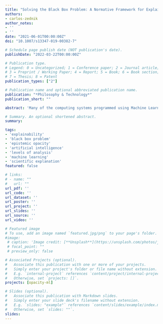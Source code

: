 ```yaml
---
title: "Solving the Black Box Problem: A Normative Framework for Explainable Artificial Intelligence"
authors:
- carlos-zednik
author_notes:
- ''
- ''
date: "2021-06-01T00:00:00Z"
doi: "10.1007/s13347-019-00382-7"

# Schedule page publish date (NOT publication's date).
publishDate: "2022-03-22T00:00:00Z"

# Publication type.
# Legend: 0 = Uncategorized; 1 = Conference paper; 2 = Journal article;
# 3 = Preprint / Working Paper; 4 = Report; 5 = Book; 6 = Book section;
# 7 = Thesis; 8 = Patent
publication_types: ["2"]

# Publication name and optional abbreviated publication name.
publication: "*Philosophy & Technology*"
publication_short: ""

abstract: 'Many of the computing systems programmed using Machine Learning are *opaque*: it is difficult to know why they do what they do or how they work. *Explainable Artificial Intelligence* aims to develop analytic techniques that render opaque computing systems transparent, but lacks a normative framework with which to evaluate these techniques’ explanatory successes. The aim of the present discussion is to develop such a framework, paying particular attention to different stakeholders’ distinct explanatory requirements. Building on an analysis of "opacity" from philosophy of science, this framework is modeled after accounts of explanation in cognitive science. The framework distinguishes between the explanation-seeking questions that are likely to be asked by different stakeholders, and specifies the general ways in which these questions should be answered so as to allow these stakeholders to perform their roles in the *Machine Learning ecosystem*. By applying the normative framework to recently developed techniques such as *input heatmapping*, *feature-detector visualization*, and *diagnostic classification*, it is possible to determine whether and to what extent techniques from Explainable Artificial Intelligence can be used to render opaque computing systems transparent and, thus, whether they can be used to solve the *Black Box Problem*.'

# Summary. An optional shortened abstract.
summary:

tags:
- 'explainability'
- 'black box problem'
- 'epistemic opacity'
- 'artificial intelligence'
- 'levels of analysis'
- 'machine learning'
- 'scientific explanation'
featured: false

# links:
# - name: ""
#   url: ""
url_pdf: ''
url_code: ''
url_dataset: ''
url_poster: ''
url_project: ''
url_slides: ''
url_source: ''
url_video: ''

# Featured image
# To use, add an image named `featured.jpg/png` to your page's folder. 
#image:
 # caption: 'Image credit: [**Unsplash**](https://unsplash.com/photos/jdD8gXaTZsc)'
 # focal_point: ""
 # preview_only: false

# Associated Projects (optional).
#   Associate this publication with one or more of your projects.
#   Simply enter your project's folder or file name without extension.
#   E.g. `internal-project` references `content/project/internal-project/index.md`.
#   Otherwise, set `projects: []`.
projects: [opacity-ml]

# Slides (optional).
#   Associate this publication with Markdown slides.
#   Simply enter your slide deck's filename without extension.
#   E.g. `slides: "example"` references `content/slides/example/index.md`.
#   Otherwise, set `slides: ""`.
slides:
---
```


